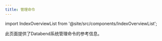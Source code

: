 ```yaml
---
title: 管理命令
---
```

import IndexOverviewList from '@site/src/components/IndexOverviewList';

此页面提供了Databend系统管理命令的参考信息。

<IndexOverviewList />